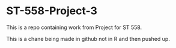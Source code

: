 # ST-558-Project-3
This is a repo containing work from Project  for ST 558.

This is a chane being made in github not in R and then pushed up.
